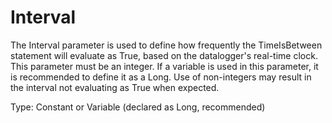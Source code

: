 # Interval

The Interval parameter is used to define how frequently the TimeIsBetween statement will evaluate as True, based on the datalogger's real-time clock. This parameter must be an integer. If a variable is used in this parameter, it is recommended to define it as a Long. Use of non-integers may result in the interval not evaluating as True when expected.

Type: Constant or Variable (declared as Long, recommended)
